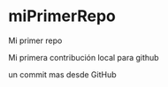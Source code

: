 # miPrimerRepo
Mi primer repo

Mi primera contribución local para github

un commit mas desde GitHub
